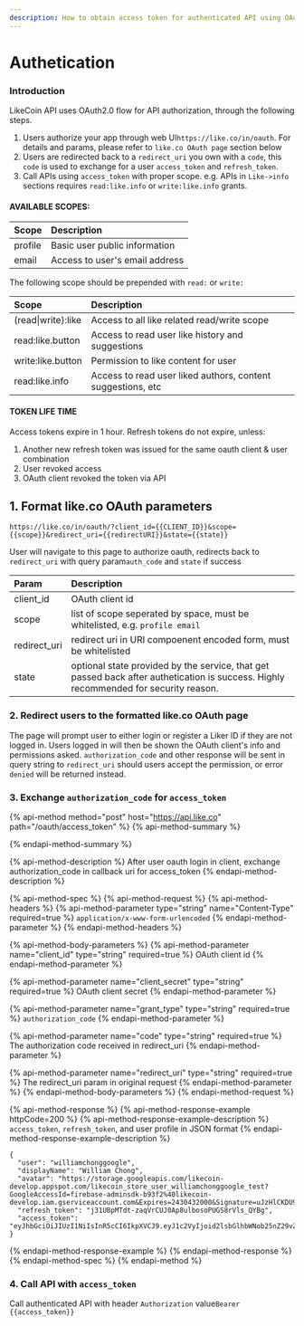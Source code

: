 ```yaml
---
description: How to obtain access token for authenticated API using OAuth 2.0
---
```


# Authetication

### Introduction

LikeCoin API uses OAuth2.0 flow for API authorization, through the following steps.

1. Users authorize your app through web UI`https://like.co/in/oauth`. For details and params, please refer to `like.co OAuth page` section below
2. Users are redirected back to a `redirect_uri` you own with a `code`, this `code` is used to exchange for a user `access_token` and `refresh_token`.
3. Call APIs using `access_token` with proper scope. e.g. APIs in `Like->info` sections requires `read:like.info` or `write:like.info` grants.

#### AVAILABLE SCOPES: <a id="available-scopes"></a>

| Scope | Description |
| :--- | :--- |
| profile | Basic user public information |
| email | Access to user's email address |

The following scope should be prepended with `read:` or `write:`

| Scope | Description |
| :--- | :--- |
| \(read\|write\):like | Access to all like related read/write scope |
| read:like.button | Access to read user like history and suggestions |
| write:like.button | Permission to like content for user |
| read:like.info | Access to read user liked authors, content suggestions, etc |

#### TOKEN LIFE TIME <a id="token-life-time"></a>

Access tokens expire in 1 hour. Refresh tokens do not expire, unless:

1. Another new refresh token was issued for the same oauth client & user combination
2. User revoked access
3. OAuth client revoked the token via API

##  1. Format like.co OAuth parameters

`https://like.co/in/oauth/?client_id={{CLIENT_ID}}&scope={{scope}}&redirect_uri={{redirectURI}}&state={{state}}`

User will navigate to this page to authorize oauth, redirects back to `redirect_uri` with query param`auth_code` and `state` if success

| Param | Description |
| :--- | :--- |
| client\_id | OAuth client id |
| scope | list of scope seperated by space, must be whitelisted, e.g. `profile email` |
| redirect\_uri | redirect uri in URI compoenent encoded form, must be whitelisted |
| state | optional state provided by the service, that get passed back after authetication is success. Highly recommended for security reason. |

### 2. Redirect users to the formatted like.co OAuth page

The page will prompt user to either login or register a Liker ID if they are not logged in. Users logged in will then be shown the OAuth client's info and permissions asked. `authorization_code` and other response will be sent in query string to `redirect_uri` should users accept the permission, or error `denied` will be returned instead.  


### 3. Exchange `authorization_code` for `access_token`

{% api-method method="post" host="https://api.like.co" path="/oauth/access\_token" %}
{% api-method-summary %}

{% endapi-method-summary %}

{% api-method-description %}
After user oauth login in client, exchange authorization\_code in callback uri for access\_token
{% endapi-method-description %}

{% api-method-spec %}
{% api-method-request %}
{% api-method-headers %}
{% api-method-parameter type="string" name="Content-Type" required=true %}
`application/x-www-form-urlencoded`
{% endapi-method-parameter %}
{% endapi-method-headers %}

{% api-method-body-parameters %}
{% api-method-parameter name="client\_id" type="string" required=true %}
OAuth client id
{% endapi-method-parameter %}

{% api-method-parameter name="client\_secret" type="string" required=true %}
OAuth client secret
{% endapi-method-parameter %}

{% api-method-parameter name="grant\_type" type="string" required=true %}
`authorization_code`
{% endapi-method-parameter %}

{% api-method-parameter name="code" type="string" required=true %}
The authorization code received in redirect\_uri
{% endapi-method-parameter %}

{% api-method-parameter name="redirect\_uri" type="string" required=true %}
The redirect\_uri param in original request
{% endapi-method-parameter %}
{% endapi-method-body-parameters %}
{% endapi-method-request %}

{% api-method-response %}
{% api-method-response-example httpCode=200 %}
{% api-method-response-example-description %}
`access_token`, `refresh_token`, and user profile in JSON format
{% endapi-method-response-example-description %}

```
{
  "user": "williamchonggoogle",
  "displayName": "William Chong",
  "avatar": "https://storage.googleapis.com/likecoin-develop.appspot.com/likecoin_store_user_williamchonggoogle_test?GoogleAccessId=firebase-adminsdk-b93f2%40likecoin-develop.iam.gserviceaccount.com&Expires=2430432000&Signature=uJzHlCKDU9azuN5jbHVXToc2OsmPqJ0g4Q%2F3fhgJWBVK2f9brU%2FqYkx9ugVyNARugxxyCsfPX5a4jobhpI7jz%2FCy322RHv1TKPPePpQWstD46EhtFXwb8k2Q0HE65%2FO9yK69qvj08hSSvALFwk3oVObKw9D21mN5NLmar%2B9ZSxgl%2BBL%2BBfHp3cDEThZ%2FzMTHKSdOnrsSaH8Nrg7Y0wqzExzpc%2BaA158GDMAeJJwLWznXdrAI6Sd2CLMLW6ER%2FtdlTKQNbOEhiYElRLCC%2FBlS9jAjov7u%2BsifKEc7mADDum2dabBTBG69WusrgT8IrdBq2Hb6l05HI1AeRrlD8jeR5w%3D%3D",
  "refresh_token": "j31UBpMTdt-zaqVrCUJ0Ap8ulbosoPUGS8rVls_QYBg",
  "access_token": "eyJhbGciOiJIUzI1NiIsInR5cCI6IkpXVCJ9.eyJ1c2VyIjoid2lsbGlhbWNob25nZ29vZ2xlIiwic2NvcGUiOlsicHJvZmlsZSIsInJlYWQ6bGlrZSIsIndyaXRlOmxpa2UiXSwiYXpwIjoiMmY1NTFkNWZlMWFkNjU3NzNhMTciLCJpYXQiOjE1NTIwNDE3NDYsImV4cCI6MTU1MjA0NTM0NiwiYXVkIjoicmlua2VieS5saWtlLmNvIiwiaXNzIjoicmlua2VieS5saWtlLmNvIiwianRpIjoiMGJjN2Q1NGYtOWViYS00ODczLWFiYWUtMzc1ZTczYzExZTMwIn0.BPNsiQb0fs2fFjiSQWUq8oeE4FL_PLebdTRDpSh7n9k"
}
```
{% endapi-method-response-example %}
{% endapi-method-response %}
{% endapi-method-spec %}
{% endapi-method %}

### 4. Call API with `access_token`

  Call authenticated API with header `Authorization` value`Bearer {{access_token}}`

